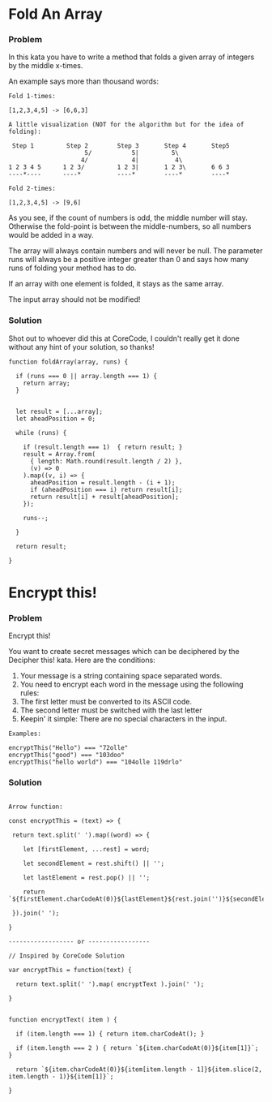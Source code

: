 # Fold An Array

### Problem

In this kata you have to write a method that folds a given array of integers by the middle x-times.

An example says more than thousand words:

```
Fold 1-times:

[1,2,3,4,5] -> [6,6,3]

A little visualization (NOT for the algorithm but for the idea of folding):

 Step 1         Step 2        Step 3       Step 4       Step5
                     5/           5|         5\          
                    4/            4|          4\      
1 2 3 4 5      1 2 3/         1 2 3|       1 2 3\       6 6 3
----*----      ----*          ----*        ----*        ----*

Fold 2-times:

[1,2,3,4,5] -> [9,6]
```
As you see, if the count of numbers is odd, the middle number will stay.
Otherwise the fold-point is between the middle-numbers, so all numbers would be added in a way.

The array will always contain numbers and will never be null.
The parameter runs will always be a positive integer greater than 0 and says how many runs of folding your method has to do.

If an array with one element is folded, it stays as the same array.

The input array should not be modified!

### Solution

Shot out to whoever did this at CoreCode, I couldn't really get it done without any hint of your solution, so thanks!

```
function foldArray(array, runs) {
  
  if (runs === 0 || array.length === 1) {
    return array;
  }


  let result = [...array];
  let aheadPosition = 0;
  
  while (runs) {
    
    if (result.length === 1)  { return result; }
    result = Array.from(
      { length: Math.round(result.length / 2) },
      (v) => 0
    ).map((v, i) => {
      aheadPosition = result.length - (i + 1);
      if (aheadPosition === i) return result[i];
      return result[i] + result[aheadPosition];
    });
    
    runs--;
    
  }
  
  return result;

}
```

# Encrypt this!

### Problem

Encrypt this!

You want to create secret messages which can be deciphered by the Decipher this! kata. Here are the conditions:

1. Your message is a string containing space separated words.
2. You need to encrypt each word in the message using the following rules:
3. The first letter must be converted to its ASCII code.
4. The second letter must be switched with the last letter
5. Keepin' it simple: There are no special characters in the input.

```
Examples:

encryptThis("Hello") === "72olle"
encryptThis("good") === "103doo"
encryptThis("hello world") === "104olle 119drlo"
```

### Solution

```

Arrow function: 

const encryptThis = (text) => {

 return text.split(' ').map((word) => {
 
    let [firstElement, ...rest] = word;
    
    let secondElement = rest.shift() || '';
    
    let lastElement = rest.pop() || '';
    
    return `${firstElement.charCodeAt(0)}${lastElement}${rest.join('')}${secondElement}`;
     
 }).join(' ');
 
}

------------------ or -----------------

// Inspired by CoreCode Solution

var encryptThis = function(text) {
  
  return text.split(' ').map( encryptText ).join(' ');
  
}


function encryptText( item ) {
  
  if (item.length === 1) { return item.charCodeAt(); }
  
  if (item.length === 2 ) { return `${item.charCodeAt(0)}${item[1]}`;  }
  
  return `${item.charCodeAt(0)}${item[item.length - 1]}${item.slice(2, item.length - 1)}${item[1]}`;
  
}
```
